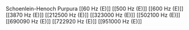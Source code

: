 Schoenlein-Henoch Purpura
[[60 Hz (E)]]
[[500 Hz (E)]]
[[600 Hz (E)]]
[[3870 Hz (E)]]
[[212500 Hz (E)]]
[[323000 Hz (E)]]
[[502100 Hz (E)]]
[[690090 Hz (E)]]
[[722920 Hz (E)]]
[[951000 Hz (E)]]